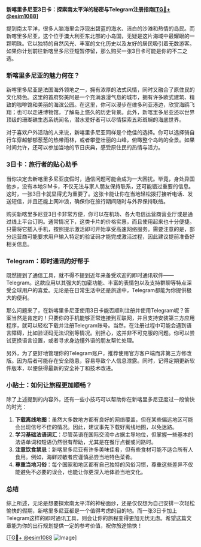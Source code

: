 **新喀里多尼亚3日卡：探索南太平洋的秘密与Telegram注册指南[[TG💪+ @esim1088](https://t.me/s/esim1088)]**

提到南太平洋，很多人脑海里会浮现出碧蓝的海水、洁白的沙滩和热情的岛民。而新喀里多尼亚，这个位于澳大利亚东北部的小岛国，无疑是这片海域中最耀眼的一颗明珠。它以独特的自然风光、丰富的文化历史以及友好的居民吸引着无数游客。如果你计划前往新喀里多尼亚短暂停留，那么购买一张3日卡可能是你的不二之选。

### 新喀里多尼亚的魅力何在？

新喀里多尼亚是法国海外领地之一，拥有浓厚的法式风情，同时又融合了原住民的文化特色。这里的首府努美阿是一个充满浪漫气息的城市，拥有许多欧式建筑、精致的咖啡馆和美丽的海滨公园。在这里，你可以漫步在维多利亚港边，欣赏海鸥飞翔；也可以走进博物馆，了解岛上悠久的历史背景。此外，新喀里多尼亚还以世界顶级的珊瑚礁生态系统闻名，潜水爱好者可以尽情探索五彩斑斓的海底世界。

对于喜欢户外活动的人来说，新喀里多尼亚同样是个绝佳的选择。你可以选择骑自行车穿越郁郁葱葱的热带雨林，或者攀登壮丽的山峰，俯瞰整个岛屿的全景。如果时间允许，还可以参加当地的节日庆典，感受原住民的热情与活力。

### 3日卡：旅行者的贴心助手

当你决定去新喀里多尼亚度假时，通信问题可能会成为一大困扰。毕竟，身处异国他乡，没有本地SIM卡，不仅无法与家人朋友保持联系，还可能错过重要的信息。这时，一张3日卡就显得尤为重要了。这张卡能让你在当地轻松拨打接听电话、发送短信，并且还能上网冲浪，确保你在旅行期间随时与外界保持联络。

购买新喀里多尼亚3日卡非常方便，你可以在机场、各大电信运营商营业厅或是通过线上平台订购。通常情况下，这类卡片的价格实惠，而且使用起来也十分便捷。只需将它插入手机，按照提示激活即可开始享受高速网络服务。需要注意的是，部分运营商可能要求用户输入特定的验证码才能完成激活过程，因此建议提前准备好相关信息。

### Telegram：即时通讯的好帮手

既然提到了通信工具，就不得不提到近年来备受欢迎的即时通讯软件——Telegram。这款应用以其强大的加密功能、丰富的表情包以及支持群聊等特点深受全球用户的喜爱。无论是在日常生活中还是旅途中，Telegram都能为你提供极大的便利。

那么问题来了，在新喀里多尼亚使用3日卡能否顺利注册并使用Telegram呢？答案当然是肯定的！只要你的手机能够正常连接到互联网，并且支持安装第三方应用程序，就可以轻松下载并注册Telegram账号。当然，在注册过程中可能会遇到语言障碍，比如验证码无法识别等情况。别担心，这并非不可克服的问题。你可以尝试更换语言设置，或者寻求身边懂外语的朋友帮忙处理。

另外，为了更好地管理你的Telegram账户，推荐使用官方客户端而非第三方修改版。因为后者可能存在安全隐患，容易导致个人信息泄露。同时，记得定期更新软件版本，以便获得最新的安全补丁和技术改进。

### 小贴士：如何让旅程更加顺畅？

除了上述提到的内容外，还有一些小技巧可以帮助你在新喀里多尼亚度过一段愉快的时光：

1. **下载离线地图**：虽然大多数地方都有良好的网络覆盖，但在某些偏远地区可能会出现信号不佳的情况。因此，建议事先下载好离线地图，以免迷路。
2. **学习基础法语词汇**：尽管英语在国际交流中占据主导地位，但掌握一些基本的法语单词和短语仍然很有帮助，尤其是在餐厅点餐或问路时。
3. **注意饮食禁忌**：新喀里多尼亚有许多美味佳肴，但有些食材可能不适合所有人食用。例如，海鲜过敏者应谨慎品尝当地特色菜肴。
4. **尊重当地习俗**：每个国家和地区都有自己独特的风俗习惯，尊重这些差异不仅能避免不必要的误会，也能让你更深入地体验当地文化。

### 总结

综上所述，无论是想要探索南太平洋的神秘面纱，还是仅仅想为自己安排一次轻松愉快的假期，新喀里多尼亚都是一个值得考虑的目的地。而一张3日卡加上Telegram这样的即时通讯工具，则会让你的旅程变得更加无忧无虑。希望这篇文章能为你的出行规划提供一定的参考价值，祝你旅途愉快！

[[TG💪+ @esim1088](https://t.me/s/esim1088) ![Image](https://i.postimg.cc/4NQfJmqS/Snipaste-2025-05-13-00-14-12.png)]